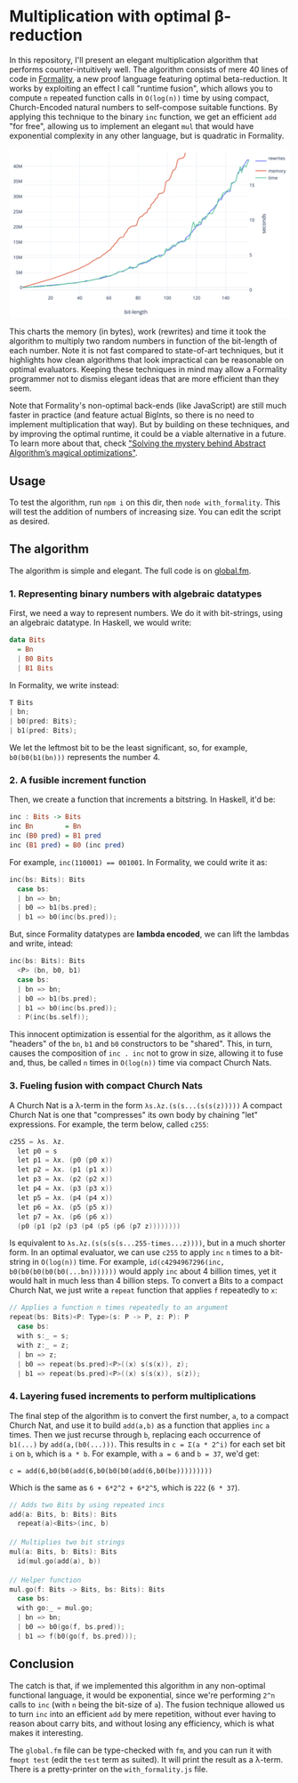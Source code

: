 # Multiplication with optimal β-reduction

In this repository, I'll present an elegant multiplication algorithm that
performs counter-intuitively well. The algorithm consists of mere 40 lines of
code in [Formality](https://github.com/moonad/formality), a new proof language
featuring optimal beta-reduction. It works by exploiting an effect I call
"runtime fusion", which allows you to compute `n` repeated function calls in
`O(log(n))` time by using compact, Church-Encoded natural numbers to
self-compose suitable functions. By applying this technique to the binary `inc`
function, we get an efficient `add` "for free", allowing us to implement an
elegant `mul` that would have exponential complexity in any other language,
but is quadratic in Formality.

![stats](stats.png)

This charts the memory (in bytes), work (rewrites) and time it took the
algorithm to multiply two random numbers in function of the bit-length of each
number. Note it is not fast compared to state-of-art techniques, but it
highlights how clean algorithms that look impractical can be reasonable on
optimal evaluators. Keeping these techniques in mind may allow a Formality
programmer not to dismiss elegant ideas that are more efficient than they seem.

Note that Formality's non-optimal back-ends (like JavaScript) are still much
faster in practice (and feature actual BigInts, so there is no need to implement
multiplication that way). But by building on these techniques, and by improving
the optimal runtime, it could be a viable alternative in a future. To learn more
about that, check ["Solving the mystery behind Abstract Algorithm’s magical
optimizations"](https://medium.com/@maiavictor/solving-the-mystery-behind-abstract-algorithms-magical-optimizations-144225164b07).

## Usage

To test the algorithm, run `npm i` on this dir, then `node with_formality`.
This will test the addition of numbers of increasing size. You can edit the
script as desired.

## The algorithm

The algorithm is simple and elegant. The full code is on
[global.fm](https://github.com/MaiaVictor/optimul/blob/master/global.fm).

### 1. Representing binary numbers with algebraic datatypes

First, we need a way to represent numbers. We do it with bit-strings, using an
algebraic datatype. In Haskell, we would write:

```haskell
data Bits
  = Bn
  | B0 Bits
  | B1 Bits
```

In Formality, we write instead:

```c
T Bits
| bn;
| b0(pred: Bits);
| b1(pred: Bits);
```

We let the leftmost bit to be the least significant, so, for example,
`b0(b0(b1(bn)))` represents the number 4. 

### 2. A fusible increment function

Then, we create a function that increments a bitstring. In Haskell, it'd be:

```haskell
inc : Bits -> Bits
inc Bn        = Bn
inc (B0 pred) = B1 pred
inc (B1 pred) = B0 (inc pred)
```

For example, `inc(110001) == 001001`. In Formality, we could write it as:

```c
inc(bs: Bits): Bits
  case bs:
  | bn => bn;
  | b0 => b1(bs.pred);
  | b1 => b0(inc(bs.pred));
```

But, since Formality datatypes are **lambda encoded**, we can lift the lambdas
and write, intead:

```c
inc(bs: Bits): Bits
  <P> (bn, b0, b1)
  case bs:
  | bn => bn;
  | b0 => b1(bs.pred);
  | b1 => b0(inc(bs.pred));
  : P(inc(bs.self));
```

This innocent optimization is essential for the algorithm, as it allows the
"headers" of the `bn`, `b1` and `b0` constructors to be "shared". This, in turn,
causes the composition of `inc . inc` not to grow in size, allowing it to fuse
and, thus, be called `n` times in `O(log(n))` time via compact Church Nats.

### 3. Fueling fusion with compact Church Nats

A Church Nat is a λ-term in the form `λs.λz.(s(s...(s(s(z)))))` A compact Church
Nat is one that "compresses" its own body by chaining "let" expressions. For
example, the term below, called `c255`:

```c
c255 = λs. λz.
  let p0 = s
  let p1 = λx. (p0 (p0 x))
  let p2 = λx. (p1 (p1 x))
  let p3 = λx. (p2 (p2 x))
  let p4 = λx. (p3 (p3 x))
  let p5 = λx. (p4 (p4 x))
  let p6 = λx. (p5 (p5 x))
  let p7 = λx. (p6 (p6 x))
  (p0 (p1 (p2 (p3 (p4 (p5 (p6 (p7 z))))))))
```

Is equivalent to `λs.λz.(s(s(s(s...255-times...z))))`, but in a much shorter
form. In an optimal evaluator, we can use `c255` to apply `inc` `n` times to a
bit-string in `O(log(n))` time. For example, `id(c4294967296(inc, b0(b0(b0(b0(b0(...bn)))))))`
would apply `inc` about 4 billion times, yet it would halt in much less than 4
billion steps. To convert a Bits to a compact Church Nat, we just write a
`repeat` function that applies `f` repeatedly to `x`:

```c
// Applies a function n times repeatedly to an argument
repeat(bs: Bits)<P: Type>(s: P -> P, z: P): P
  case bs:
  with s:_ = s;
  with z:_ = z;
  | bn => z;
  | b0 => repeat(bs.pred)<P>((x) s(s(x)), z);
  | b1 => repeat(bs.pred)<P>((x) s(s(x)), s(z));
```

### 4. Layering fused increments to perform multiplications

The final step of the algorithm is to convert the first number, `a`, to a
compact Church Nat, and use it to build `add(a,b)` as a function that applies
`inc` `a` times. Then we just recurse through `b`, replacing each occurrence of
`b1(...)` by `add(a,(b0(...)))`. This results in `c = Σ(a * 2^i)` for each set
bit `i` on `b`, which is `a * b`. For example, with `a = 6` and `b = 37`, we'd
get:

```
c = add(6,b0(b0(add(6,b0(b0(b0(add(6,b0(be)))))))))
```

Which is the same as `6 + 6*2^2 + 6*2^5`, which is `222` (`6 * 37`).

```c
// Adds two Bits by using repeated incs
add(a: Bits, b: Bits): Bits
  repeat(a)<Bits>(inc, b)

// Multiplies two bit strings
mul(a: Bits, b: Bits): Bits
  id(mul.go(add(a), b))

// Helper function
mul.go(f: Bits -> Bits, bs: Bits): Bits
  case bs:
  with go:_ = mul.go;
  | bn => bn;
  | b0 => b0(go(f, bs.pred));
  | b1 => f(b0(go(f, bs.pred)));
```

## Conclusion

The catch is that, if we implemented this algorithm in any non-optimal
functional language, it would be exponential, since we're performing `2^n` calls
to `inc` (with `n` being the bit-size of `a`). The fusion technique allowed us
to turn `inc` into an efficient `add` by mere repetition, without ever having to
reason about carry bits, and without losing any efficiency, which is what makes
it interesting.

The `global.fm` file can be type-checked with `fm`, and you can run it with
`fmopt test` (edit the `test` term as suited). It will print the result as a
λ-term. There is a pretty-printer on the `with_formality.js` file.
